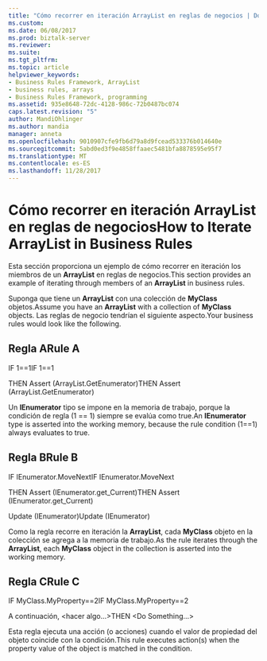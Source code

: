 ```yaml
---
title: "Cómo recorrer en iteración ArrayList en reglas de negocios | Documentos de Microsoft"
ms.custom: 
ms.date: 06/08/2017
ms.prod: biztalk-server
ms.reviewer: 
ms.suite: 
ms.tgt_pltfrm: 
ms.topic: article
helpviewer_keywords:
- Business Rules Framework, ArrayList
- business rules, arrays
- Business Rules Framework, programming
ms.assetid: 935e8648-72dc-4128-986c-72b0487bc074
caps.latest.revision: "5"
author: MandiOhlinger
ms.author: mandia
manager: anneta
ms.openlocfilehash: 9010907cfe9fb6d79a8d9fcead533376b014640e
ms.sourcegitcommit: 5abd0ed3f9e4858ffaaec5481bfa8878595e95f7
ms.translationtype: MT
ms.contentlocale: es-ES
ms.lasthandoff: 11/28/2017
---
```

# <a name="how-to-iterate-arraylist-in-business-rules"></a><span data-ttu-id="65ff5-102">Cómo recorrer en iteración ArrayList en reglas de negocios</span><span class="sxs-lookup"><span data-stu-id="65ff5-102">How to Iterate ArrayList in Business Rules</span></span>
<span data-ttu-id="65ff5-103">Esta sección proporciona un ejemplo de cómo recorrer en iteración los miembros de un **ArrayList** en reglas de negocios.</span><span class="sxs-lookup"><span data-stu-id="65ff5-103">This section provides an example of iterating through members of an **ArrayList** in business rules.</span></span>  
  
 <span data-ttu-id="65ff5-104">Suponga que tiene un **ArrayList** con una colección de **MyClass** objetos.</span><span class="sxs-lookup"><span data-stu-id="65ff5-104">Assume you have an **ArrayList** with a collection of **MyClass** objects.</span></span> <span data-ttu-id="65ff5-105">Las reglas de negocio tendrían el siguiente aspecto.</span><span class="sxs-lookup"><span data-stu-id="65ff5-105">Your business rules would look like the following.</span></span>  
  
## <a name="rule-a"></a><span data-ttu-id="65ff5-106">Regla A</span><span class="sxs-lookup"><span data-stu-id="65ff5-106">Rule A</span></span>  
 <span data-ttu-id="65ff5-107">IF 1==1</span><span class="sxs-lookup"><span data-stu-id="65ff5-107">IF 1==1</span></span>  
  
 <span data-ttu-id="65ff5-108">THEN Assert (ArrayList.GetEnumerator)</span><span class="sxs-lookup"><span data-stu-id="65ff5-108">THEN Assert (ArrayList.GetEnumerator)</span></span>  
  
 <span data-ttu-id="65ff5-109">Un **IEnumerator** tipo se impone en la memoria de trabajo, porque la condición de regla (1 == 1) siempre se evalúa como true.</span><span class="sxs-lookup"><span data-stu-id="65ff5-109">An **IEnumerator** type is asserted into the working memory, because the rule condition (1==1) always evaluates to true.</span></span>  
  
## <a name="rule-b"></a><span data-ttu-id="65ff5-110">Regla B</span><span class="sxs-lookup"><span data-stu-id="65ff5-110">Rule B</span></span>  
 <span data-ttu-id="65ff5-111">IF IEnumerator.MoveNext</span><span class="sxs-lookup"><span data-stu-id="65ff5-111">IF IEnumerator.MoveNext</span></span>  
  
 <span data-ttu-id="65ff5-112">THEN    Assert (IEnumerator.get_Current)</span><span class="sxs-lookup"><span data-stu-id="65ff5-112">THEN    Assert (IEnumerator.get_Current)</span></span>  
  
 <span data-ttu-id="65ff5-113">Update (IEnumerator)</span><span class="sxs-lookup"><span data-stu-id="65ff5-113">Update (IEnumerator)</span></span>  
  
 <span data-ttu-id="65ff5-114">Como la regla recorre en iteración la **ArrayList**, cada **MyClass** objeto en la colección se agrega a la memoria de trabajo.</span><span class="sxs-lookup"><span data-stu-id="65ff5-114">As the rule iterates through the **ArrayList**, each **MyClass** object in the collection is asserted into the working memory.</span></span>  
  
## <a name="rule-c"></a><span data-ttu-id="65ff5-115">Regla C</span><span class="sxs-lookup"><span data-stu-id="65ff5-115">Rule C</span></span>  
 <span data-ttu-id="65ff5-116">IF MyClass.MyProperty==2</span><span class="sxs-lookup"><span data-stu-id="65ff5-116">IF MyClass.MyProperty==2</span></span>  
  
 <span data-ttu-id="65ff5-117">A continuación, \<hacer algo...\></span><span class="sxs-lookup"><span data-stu-id="65ff5-117">THEN \<Do Something...\></span></span>  
  
 <span data-ttu-id="65ff5-118">Esta regla ejecuta una acción (o acciones) cuando el valor de propiedad del objeto coincide con la condición.</span><span class="sxs-lookup"><span data-stu-id="65ff5-118">This rule executes action(s) when the property value of the object is matched in the condition.</span></span>